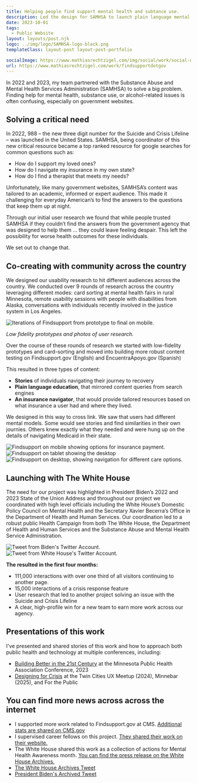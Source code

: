 ```yaml
---
title: Helping people find support mental health and subtance use. 
description: Led the design for SAMHSA to launch plain language mental health tools, guiding 988 users to support, insurance info, and recovery stories through user-centered design.
date: 2023-10-01
tags:
  - Public Website
layout: layouts/post.njk
logo: ../img/logo/SAMHSA-logo-black.png
templateClass: layout-post layout-post-portfolio

socialImage: https://www.mathiasrechtzigel.com/img/social/work/social-usb.png
url: https://www.mathiasrechtzigel.com/work/findsupportdotgov
---
```


<p class="lead-p">In 2022 and 2023, my team partnered with the Substance Abuse and Mental Health Services Administration (SAMHSA) to solve a big problem. Finding help for mental health, substance use, or alcohol-related issues is often confusing, especially on government websites.</p>

## Solving a critical need

In 2022, 988 – the new three digit number for the Suicide and Crisis Lifeline – was launched in the United States. SAMHSA, being coordinator of this new critical resource became a top ranked resource for google searches for common questions such as:

* How do I support my loved ones?
* How do I navigate my insurance in my own state?
* How do I find a therapist that meets my needs?

Unfortunately, like many government websites, SAMHSA’s content was tailored to an academic, informed or expert audience. This made it challenging for everyday American’s to find the answers to the questions that keep them up at night.

Through our initial user research we found that while people trusted SAMHSA if they couldn’t find the answers from the government agency that was designed to help them … they could leave feeling despair. This left the possibility for worse health outcomes for these individuals. 

We set out to change that.



## Co-creating with community across the country
We designed our usability research to hit different audiences across the country. We conducted over 9 rounds of research across the country leveraging different modes: card sorting at mental health fairs in rural Minnesota, remote usability sessions with people with disabilities from Alaska, conversations with individuals recently involved in the justice system in Los Angeles. 

<img src="/img/samhsa/findsupport-research.png" alt="Iterations of Findsupport from prototype to final on mobile." style="box-shadow: none; margin-bottom: 0;">
<p class="small"><em>Low fidelity prototypes and photos of user research.</em></p>

Over the course of these rounds of research we started with low-fidelity prototypes and card-sorting and moved into building more robust content testing on Findsupport.gov (English) and EncuentraApoyo.gov (Spanish)



This resulted in three types of content:

* <strong>Stories</strong> of individuals navigating their journey to recovery
* <strong>Plain language education</strong>, that mirrored content queries from search engines
* <strong>An insurance navigator</strong>, that would provide tailored resources based on what insurance a user had and where they lived.

We designed in this way to cross link. We saw that users had different mental models. Some would see stories and find similarities in their own journies. Others knew exactly what they needed and were hung up on the details of navigating Medicaid in their state.

<div class='device-collection'>
  <div class='phone-container'>
    <div class='device phone'>
      <img src="/img/samhsa/findsupport-mobile.png" alt="Findsupport on mobile showing options for insurance payment.">
    </div>
  </div>
  <div class='tablet-container'>
    <div class='device tablet'>
      <img src='/img/samhsa/findsupport-tablet.png' alt="Findsupport on tablet showing the desktop">
    </div>
  </div>
  <div class='device desktop'>
    <img src='/img/samhsa/findsupport-desktop.png' alt="Findsupport on desktop, showing navigation for different care options.">
  </div>
</div>

## Launching with The White House

The need for our project was highlighted in President Biden’s 2022 and 2023 State of the Union Address and throughout our project we coordinated with high level officials including the White House’s Domestic Policy Council on Mental Health and the Secretary Xavier Becerra’s Office in the Department of Health and Human Services. Our coordination led to a robust public Health Campaign from both The White House, the Department of Health and Human Services and the Substance Abuse and Mental Health Service Administration.  


<img src="/img/samhsa/potus-tweet.png" alt="Tweet from Biden's Twitter Account.">
<img src="/img/samhsa/whitehouse-tweet.png" alt="Tweet from White House's Twitter Account.">

<strong>The resulted in the first four months:</strong>

* 111,000 interactions with over one third of all visitors continuing to another page. 
* 15,000 interactions of a crisis response feature
* User research that led to another project solving an issue with the Suicide and Crisis Lifeline 
* A clear, high-profile win for a new team to earn more work across our agency.

## Presentations of this work
I've presented and shared stories of this work and how to approach both public health and technology at multiple conferences, including:

* <a href="https://docs.google.com/presentation/d/13clhageU7dj4W7u28njQsm7tcPe7Rzslh16jwZ5Mycc/edit?slide=id.p1#slide=id.p1">Building Better in the 21st Century</a> at the Minnesota Public Health Association Conference, 2023
* <a href="https://docs.google.com/presentation/d/1BJUwjoczHFeQ4nB5CCgrnY-DXdvwfkLpttvHL8nXQdA/edit?slide=id.p1#slide=id.p1">Designing for Crisis</a> at the Twin Cities UX Meetup (2024), Minnebar (2025), and For the Public</a>

## You can find more news across across the internet

* I supported more work related to Findsupport.gov at CMS. <a href="https://www.cms.gov/digital-service/findsupportgov">Additional stats are shared on CMS.gov</a>
* I supervised career fellows on this project. <a href="https://digitalcorps.gsa.gov/projects/cms-designing-a-how-to-guide-for-improving-access-to-behavioral-health-care-and-support/">They shared their work on their website.</a>
* The White House shared this work as a collection of actions for Mental Health Awareness month. <a href="https://bidenwhitehouse.archives.gov/briefing-room/statements-releases/2023/05/18/fact-sheet-biden-harris-administration-announces-new-actions-to-tackle-nations-mental-health-crisis/">You can find the press release on the White House Archives.</a>
* <a href="https://x.com/WhiteHouse46/status/1653112050980118567">The White House Archives Tweet</a>
* <a href="https://x.com/POTUS46Archive/status/1653383847030198273">President Biden's Archived Tweet</a>
